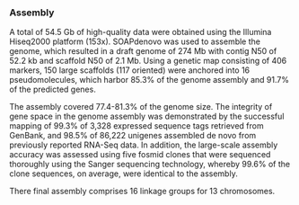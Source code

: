 ### Assembly

A total of 54.5 Gb of high-quality data were obtained using the Illumina Hiseq2000 platform (153x).
SOAPdenovo was used to assemble the genome, which resulted in a draft genome of 274 Mb with contig 
N50 of 52.2 kb and scaffold N50 of 2.1 Mb. Using a genetic map consisting of 406 markers, 
150 large scaffolds (117 oriented) were anchored into 16 pseudomolecules, which harbor 85.3% of the 
genome assembly and 91.7% of the predicted genes.  

The assembly covered 77.4-81.3% of the genome size. The integrity of gene space in the genome assembly 
was demonstrated by the successful mapping of 99.3% of 3,328 expressed sequence tags retrieved from GenBank, 
and 98.5% of 86,222 unigenes assembled de novo from previously reported RNA-Seq data. In addition, 
the large-scale assembly accuracy was assessed using five fosmid clones that were sequenced thoroughly using 
the Sanger sequencing technology, whereby 99.6% of the clone sequences, on average, were identical to the assembly.

There final assembly comprises 16 linkage groups for 13 chromosomes.
